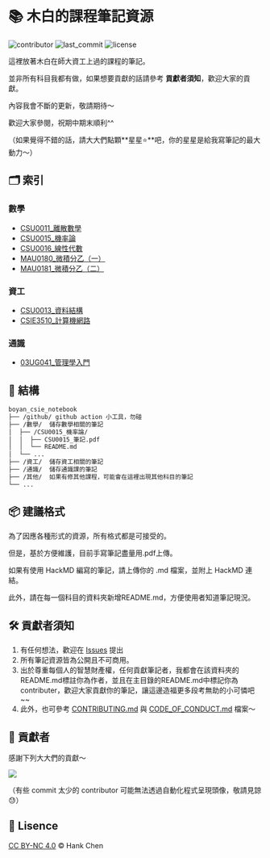 # 📚 木白的課程筆記資源  
![contributor](https://img.shields.io/github/contributors/boyan1001/boyan_csie_notebook?style=for-the-badge)
![last_commit](https://img.shields.io/github/last-commit/boyan1001/boyan_csie_notebook?style=for-the-badge)
![license](https://img.shields.io/badge/license-CC_BY_NC_4.0-brightgreen?style=for-the-badge)




這裡放著木白在師大資工上過的課程的筆記。  
  
並非所有科目我都有做，如果想要貢獻的話請參考 **貢獻者須知**，歡迎大家的貢獻。  

內容我會不斷的更新，敬請期待～  
  
歡迎大家參閱，祝期中期末順利^^  

（如果覺得不錯的話，請大大們點顆**星星⭐**吧，你的星星是給我寫筆記的最大動力～）　　

## 🗂️ 索引

<!-- [INDEX START] -->
### 數學    
- [CSU0011_離散數學](./數學/CSU0011_離散數學/)  
- [CSU0015_機率論](./數學/CSU0015_機率論/)  
- [CSU0016_線性代數](./數學/CSU0016_線性代數/)  
- [MAU0180_微積分乙（一）](./數學/MAU0180_微積分乙（一）/)  
- [MAU0181_微積分乙（二）](./數學/MAU0181_微積分乙（二）/)  
### 資工  
- [CSU0013_資料結構](./資工/CSU0013_資料結構/)  
- [CSIE3510_計算機網路](./資工/CSIE3510_計算機網路/)  
### 通識  
- [03UG041_管理學入門](./通識/03UG041_管理學入門/)  

<!-- [INDEX END] -->

## 🧱 結構

```sh
boyan_csie_notebook
├── /github/ github action 小工具，勿碰
├── /數學/  儲存數學相關的筆記
│  ├── /CSU0015_機率論/
│  │  ├── CSU0015_筆記.pdf  
│  │  └── README.md
│  └── ...
├── /資工/  儲存資工相關的筆記
├── /通識/  儲存通識課的筆記
├── /其他/  如果有修其他課程，可能會在這裡出現其他科目的筆記
└── ...
```

## 📦 建議格式

為了因應各種形式的資源，所有格式都是可接受的。  
  
但是，基於方便維護，目前手寫筆記盡量用.pdf上傳。 
  
如果有使用 HackMD 編寫的筆記，請上傳你的 .md 檔案，並附上 HackMD 連結。
  
此外，請在每一個科目的資料夾新增README.md，方便使用者知道筆記現況。

## 🛠️ 貢獻者須知  

1. 有任何想法，歡迎在 [Issues](https://github.com/boyan1001/boyan_csie_notebook/issues) 提出
2. 所有筆記資源皆為公開且不可商用。
3. 出於尊重每個人的智慧財產權，任何貢獻筆記者，我都會在該資料夾的README.md標註你為作者，並且在主目錄的README.md中標記你為contributer，歡迎大家貢獻你的筆記，讓這邊造福更多段考無助的小可憐吧~~
4. 此外，也可參考 [CONTRIBUTING.md](CONTRIBUTING.md) 與 [CODE_OF_CONDUCT.md](CODE_OF_CONDUCT.md) 檔案～  

## 💪 貢獻者
感謝下列大大們的貢獻～  
  
<a href="https://github.com/boyan1001/boyan_csie_notebook/graphs/contributors">
  <img src="https://contrib.rocks/image?repo=boyan1001/boyan_csie_notebook" />
</a>
  
（有些 commit 太少的 contributor 可能無法透過自動化程式呈現頭像，敬請見諒😓）  

## 🪪 Lisence  
[CC BY-NC 4.0](LICENSE.md) © Hank Chen  
